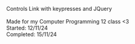 Controls Link with keypresses and JQuery<br> <br>
Made for my Computer Programming 12 class <3 <br> 
Started:   12/11/24 <br>
Completed: 15/11/24 <br>

